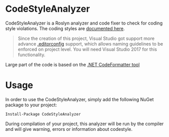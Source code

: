 # CodeStyleAnalyzer
CodeStyleAnalyzer is a Roslyn analyzer and code fixer to check for coding style violations. The coding styles are [documented here][corefx-coding-style].

> Since the creation of this project, Visual Studio got support more advance [.editorconfig][editorconfig] support, which allows naming guidelines to be enforced on project level. You will need Visual Studio 2017 for this functionality.

Large part of the code is based on the [.NET CodeFormatter tool][codeformatter]

# Usage

In order to use the CodeStyleAnalyzer, simply add the following NuGet package to your project:

```
Install-Package CodeStyleAnalyzer
```

During compilation of your project, this analyzer will be run by the compiler and will give warning, errors or information about codestyle.

[corefx-coding-style]: http://github.com/dotnet/corefx/blob/master/Documentation/coding-guidelines/coding-style.md
[codeformatter]: https://github.com/dotnet/codeformatter
[editorconfig]: https://docs.microsoft.com/en-us/visualstudio/ide/editorconfig-naming-conventions
